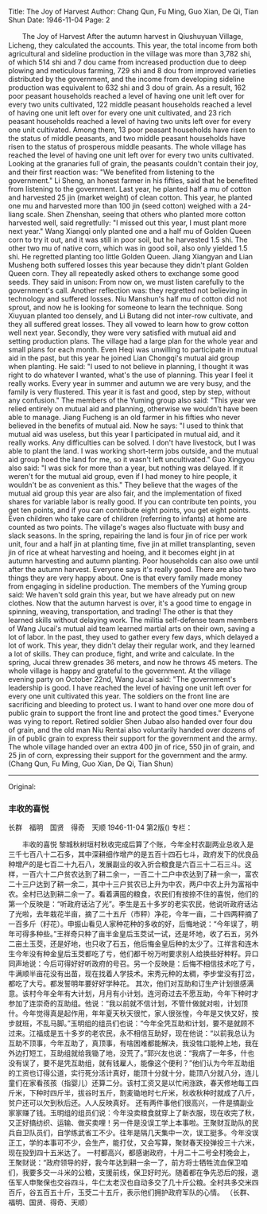 Title: The Joy of Harvest
Author: Chang Qun, Fu Ming, Guo Xian, De Qi, Tian Shun
Date: 1946-11-04
Page: 2

　　The Joy of Harvest
    After the autumn harvest in Qiushuyuan Village, Licheng, they calculated the accounts. This year, the total income from both agricultural and sideline production in the village was more than 3,782 shi, of which 514 shi and 7 dou came from increased production due to deep plowing and meticulous farming, 729 shi and 8 dou from improved varieties distributed by the government, and the income from developing sideline production was equivalent to 632 shi and 3 dou of grain. As a result, 162 poor peasant households reached a level of having one unit left over for every two units cultivated, 122 middle peasant households reached a level of having one unit left over for every one unit cultivated, and 23 rich peasant households reached a level of having two units left over for every one unit cultivated. Among them, 13 poor peasant households have risen to the status of middle peasants, and two middle peasant households have risen to the status of prosperous middle peasants. The whole village has reached the level of having one unit left over for every two units cultivated. Looking at the granaries full of grain, the peasants couldn't contain their joy, and their first reaction was: "We benefited from listening to the government." Li Sheng, an honest farmer in his fifties, said that he benefited from listening to the government. Last year, he planted half a mu of cotton and harvested 25 jin (market weight) of clean cotton. This year, he planted one mu and harvested more than 100 jin (seed cotton) weighed with a 24-liang scale. Shen Zhenshan, seeing that others who planted more cotton harvested well, said regretfully: "I missed out this year, I must plant more next year." Wang Xiangqi only planted one and a half mu of Golden Queen corn to try it out, and it was still in poor soil, but he harvested 1.5 shi. The other two mu of native corn, which was in good soil, also only yielded 1.5 shi. He regretted planting too little Golden Queen. Jiang Xiangyan and Lian Musheng both suffered losses this year because they didn't plant Golden Queen corn. They all repeatedly asked others to exchange some good seeds. They said in unison: From now on, we must listen carefully to the government's call. Another reflection was: they regretted not believing in technology and suffered losses. Niu Manshun's half mu of cotton did not sprout, and now he is looking for someone to learn the technique. Song Xiuyuan planted too densely, and Li Butang did not inter-row cultivate, and they all suffered great losses. They all vowed to learn how to grow cotton well next year.
    Secondly, they were very satisfied with mutual aid and setting production plans. The village had a large plan for the whole year and small plans for each month. Even Heqi was unwilling to participate in mutual aid in the past, but this year he joined Lian Chongqi's mutual aid group when planting. He said: "I used to not believe in planning, I thought it was right to do whatever I wanted, what's the use of planning. This year I feel it really works. Every year in summer and autumn we are very busy, and the family is very flustered. This year it is fast and good, step by step, without any confusion." The members of the Yuming group also said: "This year we relied entirely on mutual aid and planning, otherwise we wouldn't have been able to manage. Jiang Fucheng is an old farmer in his fifties who never believed in the benefits of mutual aid. Now he says: "I used to think that mutual aid was useless, but this year I participated in mutual aid, and it really works. Any difficulties can be solved. I don't have livestock, but I was able to plant the land. I was working short-term jobs outside, and the mutual aid group hoed the land for me, so it wasn't left uncultivated." Guo Xingyou also said: "I was sick for more than a year, but nothing was delayed. If it weren't for the mutual aid group, even if I had money to hire people, it wouldn't be as convenient as this." They believe that the wages of the mutual aid group this year are also fair, and the implementation of fixed shares for variable labor is really good. If you can contribute ten points, you get ten points, and if you can contribute eight points, you get eight points. Even children who take care of children (referring to infants) at home are counted as two points. The village's wages also fluctuate with busy and slack seasons. In the spring, repairing the land is four jin of rice per work unit, four and a half jin at planting time, five jin at millet transplanting, seven jin of rice at wheat harvesting and hoeing, and it becomes eight jin at autumn harvesting and autumn planting. Poor households can also owe until after the autumn harvest. Everyone says it's really good.
    There are also two things they are very happy about. One is that every family made money from engaging in sideline production. The members of the Yuming group said: We haven't sold grain this year, but we have already put on new clothes. Now that the autumn harvest is over, it's a good time to engage in spinning, weaving, transportation, and trading! The other is that they learned skills without delaying work. The militia self-defense team members of Wang Jucai's mutual aid team learned martial arts on their own, saving a lot of labor. In the past, they used to gather every few days, which delayed a lot of work. This year, they didn't delay their regular work, and they learned a lot of skills. They can produce, fight, and write and calculate. In the spring, Jucai threw grenades 36 meters, and now he throws 45 meters.
    The whole village is happy and grateful to the government. At the village evening party on October 22nd, Wang Jucai said: "The government's leadership is good. I have reached the level of having one unit left over for every one unit cultivated this year. The soldiers on the front line are sacrificing and bleeding to protect us. I want to hand over one more dou of public grain to support the front line and protect the good times." Everyone was vying to report. Retired soldier Shen Jubao also handed over four dou of grain, and the old man Niu Rentai also voluntarily handed over dozens of jin of public grain to express their support for the government and the army. The whole village handed over an extra 400 jin of rice, 550 jin of grain, and 25 jin of corn, expressing their support for the government and the army.
        (Chang Qun, Fu Ming, Guo Xian, De Qi, Tian Shun)



<hr /> 

Original: 


### 丰收的喜悦
长群　福明　国贤　得奇　天顺
1946-11-04
第2版()
专栏：

　　丰收的喜悦
    黎城秋树垣村秋收完成后算了个账，今年全村农副两业总收入是三千七百八十二石多，其中深耕细作增产的是五百十四石七斗，政府发下的优良品种增产的是七百二十九石八，发展副业的收入折合粮食是六百三十二石三斗。这样，一百六十二户贫农达到了耕二余一，一百二十二户中农达到了耕一余一，富农二十三户达到了耕一余二，其中十三户贫农已上升为中农，两户中农上升为富裕中农。全村已达到耕二余一了。看着满囤的粮食，农民们有按捺不住的喜悦，他们的第一个反映是：“听政府话沾了光”。李生是五十多岁的老实农民，他说听政府话沾了光啦，去年栽花半亩，摘了二十五斤（市秤）净花，今年一亩，二十四两秤摘了一百多斤（籽花）。申振山看见人家种花种的多收的好，后悔地说：“今年误了，明年可得多种些。”王祥奇只种了亩半金皇后玉茭试一试，还是坏地，收了石五，另外二亩土玉茭，还是好地，也只收了石五，他后悔金皇后种的太少了。江祥言和连木生今年没有种金皇后玉茭都吃了亏，他们都千吩万咐要求别人给换些好种籽。异口同声地说：今后可得好好听政府的号召。另一个反映是：后悔不相信技术吃了亏，牛满顺半亩花没有出苗，现在找着人学技术。宋秀元种的太稠，李步堂没有打岔，都吃了大亏。都发誓明年要好好学种花。
    其次，他们对互助和订生产计划很感满意。该村今年全年有大计划，月月有小计划。连河奇过去不愿互助，今年下种时才参加了连崇奇的互助组。他说：“我以前就不信计划，不管什做就对啦，计划顶什。今年觉得真是起作用，年年夏天秋天很忙，家人很张惶，今年是又快又好，按步就班，不乱马脚。”玉明组的组员们也说：“今年全凭互助和计划，要不是就顾不过来。江福成是五十多岁的老农民，永不相信互助好，现在他说：“以前我总认为互助不顶事，今年互助了，真顶事，有啥困难都能解决，我没牲口能种上地，我在外边打短工，互助组就给我锄了地，没荒了。”郭兴友也说：“我病了一年多，什也没有误了，要不是凭互助组，就有钱雇人，能像这个便利？”他们认为今年互助组的工资也订得公道，实行死分活计真好，能顶十分就十分，能顶八分就八分，连儿童们在家看孩孩（指婴儿）还算二分。该村工资又是以忙闲涨跌，春天修地每工四斤米，下种时四斤半，拔谷时五斤，割麦锄地时七斤米，秋收秋种时就成了八斤，贫户还可以欠到秋后还。人人反映真好。
    还有两件事他们很高兴，一件是搞副业家家赚了钱。玉明组的组员们说：今年没卖粮食就穿上了新衣服，现在收完了秋，又正好搞纺织、运输、做买卖哩！另一件是没误工学上本事啦。王聚财互助队的民兵自卫队员们，自学练武省工不少。往年是隔几天集中一次，误工挺多。今年没误正工，学的本事可不少，会生产，能打仗，又会写算，聚财春天投弹投三十六米，现在投到四十五米达了。
    一村都高兴，都感谢政府，十月二十二号全村晚会上，王聚财说：“政府领导的好，我今年达到耕一余一了，前方将士牺牲流血保卫咱们，我要多交一斗米的公粮，支援前线，保卫好时光。随着都在争先恐后的报，退伍军人申聚保也交谷四斗，牛仁太老汉也自动多交了几十斤公粮。全村共多交米四百斤，谷五百五十斤，玉茭二十五斤，表示他们拥护政府军队的心情。
        （长群、福明、国贤、得奇、天顺）
